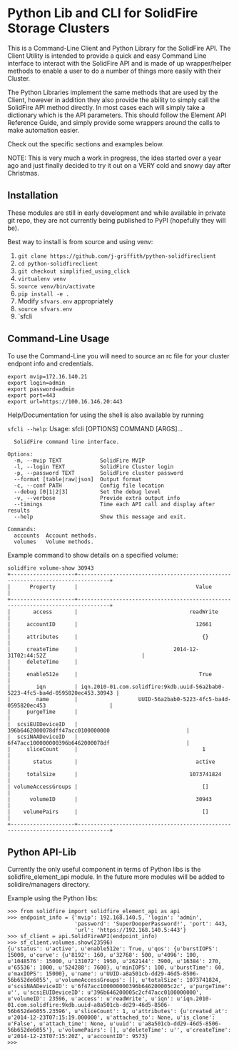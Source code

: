 Python Lib and CLI for SolidFire Storage Clusters
=================================================

This is a Command-Line Client and Python Library for the SolidFire API.
The Client Utility is intended to provide a quick and easy Command Line
interface to interact with the SolidFire API and is made of up
wrapper/helper methods to enable a user to do a number of things more
easily with their Cluster.

The Python Libraries implement the same methods that are used by the
Client, however in addition they also provide the ability to simply call
the SolidFire API method directly. In most cases each will simply take a
dictionary which is the API parameters. This should follow the Element
API Reference Guide, and simply provide some wrappers around the calls
to make automation easier.

Check out the specific sections and examples below.

NOTE: This is very much a work in progress, the idea started over a year
ago and just finally decided to try it out on a VERY cold and snowy day
after Christmas.

Installation
------------

These modules are still in early development and while available in
private git repo, they are not currently being published to PyPI
(hopefully they will be).

Best way to install is from source and using venv:

1. `git clone https://github.com/j-griffith/python-solidfireclient`
2. `cd python-solidfireclient`
3. `git checkout simplified_using_click`
4. `virtualenv venv`
5. `source venv/bin/activate`
6. `pip install -e .`
7.  Modify `sfvars.env` appropriately
8. `source sfvars.env`
9. `sfcli

Command-Line Usage
------------------

To use the Command-Line you will need to source an rc file for
your cluster endpont info and credentials.

    export mvip=172.16.140.21
    export login=admin
    export password=admin
    export port=443
    export url=https://100.16.146.20:443

Help/Documentation for using the shell is also available by running

`sfcli --help`:
    Usage: sfcli [OPTIONS] COMMAND [ARGS]...

      SolidFire command line interface.

    Options:
      -m, --mvip TEXT            SolidFire MVIP
      -l, --login TEXT           SolidFire Cluster login
      -p, --password TEXT        SolidFire cluster password
      --format [table|raw|json]  Output format
      -c, --conf PATH            Config file location
      --debug [0|1|2|3]          Set the debug level
      -v, --verbose              Provide extra output info
      --timings                  Time each API call and display after results
      --help                     Show this message and exit.

    Commands:
      accounts  Account methods.
      volumes   Volume methods.

Example command to show details on a specified volume:

    solidfire volume-show 30943
    +--------------------+--------------------------------------------------------------------------------+
    |      Property      |                                     Value                                      |
    +--------------------+--------------------------------------------------------------------------------+
    |       access       |                                   readWrite                                    |
    |     accountID      |                                     12661                                      |
    |     attributes     |                                       {}                                       |
    |     createTime     |                              2014-12-31T02:44:52Z                              |
    |     deleteTime     |                                                                                |
    |     enable512e     |                                      True                                      |
    |        iqn         | iqn.2010-01.com.solidfire:9kdb.uuid-56a2bab0-5223-4fc5-ba4d-0595820ec453.30943 |
    |        name        |                   UUID-56a2bab0-5223-4fc5-ba4d-0595820ec453                    |
    |     purgeTime      |                                                                                |
    |  scsiEUIDeviceID   |                        396b6462000078dff47acc0100000000                        |
    |  scsiNAADeviceID   |                        6f47acc100000000396b6462000078df                        |
    |     sliceCount     |                                       1                                        |
    |       status       |                                     active                                     |
    |     totalSize      |                                   1073741824                                   |
    | volumeAccessGroups |                                       []                                       |
    |      volumeID      |                                     30943                                      |
    |    volumePairs     |                                       []                                       |
    +--------------------+--------------------------------------------------------------------------------+

Python API-Lib
--------------

Currently the only useful component in terms of Python libs is the
solidfire_element_api module.  In the future more modules will be
added to solidire/managers directory.

Example using the Python libs:

    >>> from solidfire import solidfire_element_api as api
    >>> endpoint_info = {'mvip': 192.168.140.5, 'login': 'admin',
                         'password': 'SuperDooperPassword!', 'port': 443,
                         'url': 'https://192.168.140.5:443'}
    >>> sf_client = api.SolidFireAPI(endpoint_info)
    >>> sf_client.volumes.show(23596)
    {u'status': u'active', u'enable512e': True, u'qos': {u'burstIOPS': 15000, u'curve': {u'8192': 160, u'32768': 500, u'4096': 100, u'1048576': 15000, u'131072': 1950, u'262144': 3900, u'16384': 270, u'65536': 1000, u'524288': 7600}, u'minIOPS': 100, u'burstTime': 60, u'maxIOPS': 15000}, u'name': u'UUID-a8a501cb-dd29-46d5-8506-56b652de6055', u'volumeAccessGroups': [], u'totalSize': 1073741824, u'scsiNAADeviceID': u'6f47acc100000000396b646200005c2c', u'purgeTime': u'', u'scsiEUIDeviceID': u'396b646200005c2cf47acc0100000000', u'volumeID': 23596, u'access': u'readWrite', u'iqn': u'iqn.2010-01.com.solidfire:9kdb.uuid-a8a501cb-dd29-46d5-8506-56b652de6055.23596', u'sliceCount': 1, u'attributes': {u'created_at': u'2014-12-23T07:15:19.000000', u'attached_to': None, u'is_clone': u'False', u'attach_time': None, u'uuid': u'a8a501cb-dd29-46d5-8506-56b652de6055'}, u'volumePairs': [], u'deleteTime': u'', u'createTime': u'2014-12-23T07:15:20Z', u'accountID': 9573}
    >>>
